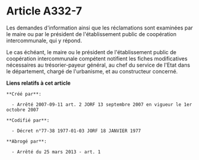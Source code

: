 # Article A332-7

Les demandes d'information ainsi que les réclamations sont examinées par le maire ou par le président de l'établissement
public de coopération intercommunale, qui y répond.

Le cas échéant, le maire ou le président de l'établissement public de coopération intercommunale compétent notifient les
fiches modificatives nécessaires au trésorier-payeur général, au chef du service de l'Etat dans le département, chargé de
l'urbanisme, et au constructeur concerné.

**Liens relatifs à cet article**

	**Créé par**:

	  - Arrêté 2007-09-11 art. 2 JORF 13 septembre 2007 en vigueur le 1er octobre 2007

	**Codifié par**:

	  - Décret n°77-38 1977-01-03 JORF 18 JANVIER 1977

	**Abrogé par**:

	  - Arrêté du 25 mars 2013 - art. 1
